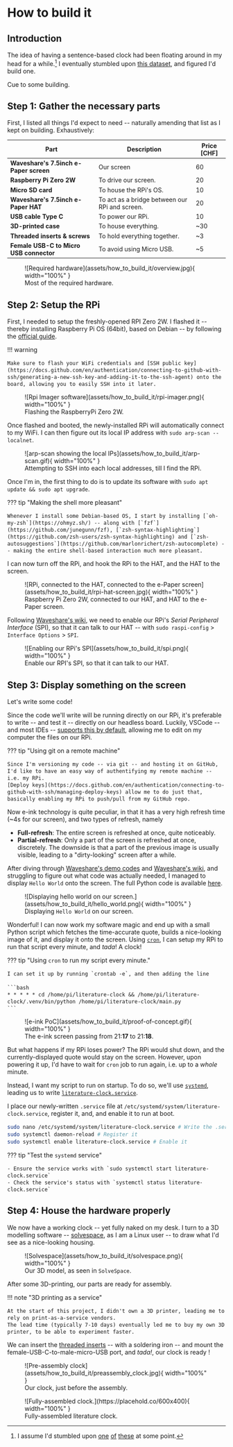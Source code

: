 # How to build it

## Introduction

The idea of having a sentence-based clock had been floating around in my head for a while.[^1] I eventually stumbled upon [this dataset](https://github.com/JohannesNE/literature-clock/blob/master/litclock_annotated.csv), and figured I'd build one.

Cue to some building.

[^1]: I assume I'd stumbled upon [one](https://literature-clock.jenevoldsen.com/) [of](https://www.authorclock.com/) [these](https://www.reddit.com/r/somethingimade/comments/xcbwpx/i_made_a_literary_quote_clock_out_of_an_old/) at some point.

## Step 1: Gather the necessary parts

First, I listed all things I'd expect to need -- naturally amending that list as I kept on building. Exhaustively:


| Part                                      | Description                                        | Price [CHF] |
| ----------------------------------------- | -------------------------------------------------- | ----------- |
| **Waveshare's 7.5inch e-Paper screen**    | Our screen                                         |     60      |       
| **Raspberry Pi Zero 2W**                  | To drive our screen.                               |     20      |       
| **Micro SD card**                         | To house the RPi's OS.                             |     10      |       
| **Waveshare's 7.5inch e-Paper HAT**       | To act as a bridge between our RPi and screen.     |     20      |       
| **USB cable Type C**                      | To power our RPi.                                  |     10      |       
| **3D-printed case**                       | To house everything.                               |     ~30     |       
| **Threaded inserts & screws**             | To hold everything together.                       |     ~3     |       
| **Female USB-C to Micro USB connector**   | To avoid using Micro USB.                          |     ~5     |       


<figure markdown="span">
  ![Required hardware](assets/how_to_build_it/overview.jpg){ width="100%" }
  <figcaption>Most of the required hardware.</figcaption>
</figure>

## Step 2: Setup the RPi

First, I needed to setup the freshly-opened RPI Zero 2W.
I flashed it -- thereby installing Raspberry Pi OS (64bit), based on Debian -- by following the [official guide](https://www.raspberrypi.com/software/).

!!! warning
    
    Make sure to flash your WiFi credentials and [SSH public key](https://docs.github.com/en/authentication/connecting-to-github-with-ssh/generating-a-new-ssh-key-and-adding-it-to-the-ssh-agent) onto the board, allowing you to easily SSH into it later.

<figure markdown="span">
  ![Rpi Imager software](assets/how_to_build_it/rpi-imager.png){ width="100%" }
  <figcaption>Flashing the RaspberryPi Zero 2W.</figcaption>
</figure>

Once flashed and booted, the newly-installed RPi will automatically connect to my WiFi.
I can then figure out its local IP address with `sudo arp-scan --localnet`.

<figure markdown="span">
  ![arp-scan showing the local IPs](assets/how_to_build_it/arp-scan.gif){ width="100%" }
  <figcaption>Attempting to SSH into each local addresses, till I find the RPi.</figcaption>
</figure>

Once I'm in, the first thing to do is to update its software with `sudo apt update && sudo apt upgrade`. 

??? tip "Making the shell more pleasant"
    
    Whenever I install some Debian-based OS, I start by installing [`oh-my-zsh`](https://ohmyz.sh/) -- along with [`fzf`](https://github.com/junegunn/fzf), [`zsh-syntax-highlighting`](https://github.com/zsh-users/zsh-syntax-highlighting) and [`zsh-autosuggestions`](https://github.com/marlonrichert/zsh-autocomplete) -- making the entire shell-based interaction much more pleasant.

I can now turn off the RPi, and hook the RPi to the HAT, and the HAT to the screen.

<figure markdown="span">
  ![RPi, connected to the HAT, connected to the e-Paper screen](assets/how_to_build_it/rpi-hat-screen.jpg){ width="100%" }
  <figcaption>Raspberry Pi Zero 2W, connected to our HAT, and HAT to the e-Paper screen.</figcaption>
</figure>

Following [Waveshare's wiki](https://www.waveshare.com/wiki/7.5inch_e-Paper_HAT_Manual#Working_With_Raspberry_Pi), we need to enable our RPi's _Serial Peripheral Interface_ (SPI), so that it can talk to our HAT -- with `sudo raspi-config` > `Interface Options` > `SPI`.

<figure markdown="span">
  ![Enabling our RPi's SPI](assets/how_to_build_it/spi.png){ width="100%" }
  <figcaption>Enable our RPI's SPI, so that it can talk to our HAT.</figcaption>
</figure>

## Step 3: Display something on the screen

Let's write some code!

Since the code we'll write will be running directly on our RPi, it's preferable to write -- and test it -- directly on our headless board. Luckily, VSCode -- and most IDEs -- [supports this by default](https://code.visualstudio.com/docs/remote/remote-overview), allowing me to edit on my computer the files on our RPi.

??? tip "Using git on a remote machine"

    Since I'm versioning my code -- via git -- and hosting it on GitHub, I'd like to have an easy way of authentifying my remote machine -- i.e. my RPi.
    [Deploy keys](https://docs.github.com/en/authentication/connecting-to-github-with-ssh/managing-deploy-keys) allow me to do just that, basically enabling my RPi to push/pull from my GitHub repo.

Now e-ink technology is quite peculiar, in that it has a very high refresh time (~4s for our screen), and two types of refresh, namely

- **Full-refresh**: The entire screen is refreshed at once, quite noticeably.
- **Partial-refresh**: Only a part of the screen is refreshed at once, discretely. The downside is that a part of the previous image is usually visible, leading to a "dirty-looking" screen after a while.

After diving through [Waveshare's demo codes](https://github.com/waveshareteam/e-Paper) and [Waveshare's wiki](https://www.waveshare.com/wiki/7.5inch_e-Paper_HAT_Manual#Working_With_Raspberry_Pi), and struggling to figure out what code was actually needed, I managed to display `Hello World` onto the screen. The full Python code is available [here](https://github.com/arthurgassner/literature-clock/blob/main/hello_world.py).

<figure markdown="span">
  ![Displaying hello world on our screen.](assets/how_to_build_it/hello_world.png){ width="100%" }
  <figcaption>Displaying <code>Hello World</code> on our screen.</figcaption>
</figure>


Wonderful! I can now work my software magic and end up with a small Python script which fetches the time-accurate quote, builds a nice-looking image of it, and display it onto the screen. Using [`cron`](https://en.wikipedia.org/wiki/Cron), I can setup my RPi to run that script every minute, and _tada_! A clock!

??? tip "Using `cron` to run my script every minute."

    I can set it up by running `crontab -e`, and then adding the line
    
    ```bash
    * * * * * cd /home/pi/literature-clock && /home/pi/literature-clock/.venv/bin/python /home/pi/literature-clock/main.py
    ```

<figure markdown="span">
  ![e-ink PoC](assets/how_to_build_it/proof-of-concept.gif){ width="100%" }
  <figcaption>The e-ink screen passing from 21:<b>17</b> to 21:<b>18</b>.</figcaption>
</figure>

But what happens if my RPi loses power?
The RPi would shut down, and the currently-displayed quote would stay on the screen.
However, upon powering it up, I'd have to wait for `cron` job to run again, i.e. up to a _whole_ minute.

Instead, I want my script to run on startup. To do so, we'll use [`systemd`](https://systemd.io/), leading us to write [`literature-clock.service`](https://github.com/arthurgassner/literature-clock/blob/main/literature-clock.service).

I place our newly-written `.service` file at `/etc/systemd/system/literature-clock.service`, register it, and, and enable it to run at boot.

```bash
sudo nano /etc/systemd/system/literature-clock.service # Write the .service 
sudo systemctl daemon-reload # Register it
sudo systemctl enable literature-clock.service # Enable it
```

??? tip "Test the `systemd` service"

    - Ensure the service works with `sudo systemctl start literature-clock.service`
    - Check the service's status with `systemctl status literature-clock.service`


## Step 4: House the hardware properly

We now have a working clock -- yet fully naked on my desk.
I turn to a 3D modelling software -- [solvespace](https://solvespace.com), as I am a Linux user -- to draw what I'd see as a nice-looking housing.

<figure markdown="span">
  ![Solvespace](assets/how_to_build_it/solvespace.png){ width="100%" }
  <figcaption>Our 3D model, as seen in <code>SolveSpace</code>.</figcaption>
</figure>

After some 3D-printing, our parts are ready for assembly.

!!! note "3D printing as a service"

    At the start of this project, I didn't own a 3D printer, leading me to rely on print-as-a-service vendors.
    The lead time (typically 7-10 days) eventually led me to buy my own 3D printer, to be able to experiment faster.

We can insert the [threaded inserts](https://en.wikipedia.org/wiki/Threaded_insert) -- with a soldering iron -- and mount the female-USB-C-to-male-micro-USB port, and _tada!_, our clock is ready !

<figure markdown="span">
  ![Pre-assembly clock](assets/how_to_build_it/preassembly_clock.jpg){ width="100%" }
  <figcaption>Our clock, just before the assembly.</figcaption>
</figure>

<figure markdown="span">
  ![Fully-assembled clock.](https://placehold.co/600x400){ width="100%" }
  <figcaption>Fully-assembled literature clock.</figcaption>
</figure>
